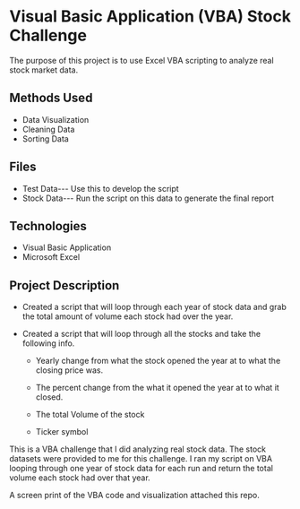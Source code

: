 # Visual Basic Application (VBA) Stock Challenge
The purpose of this project is to use Excel VBA scripting to analyze real stock market data.
## Methods Used
*	Data Visualization	
*	Cleaning Data
*	Sorting Data

## Files
*	Test Data---	Use this to develop the script	
*	Stock Data---	Run the script on this data to generate the final report

## Technologies
*	Visual Basic Application 
*	Microsoft Excel

## Project Description
* Created a script that will loop through each year of stock data and grab the total amount of volume each stock had over the year.

* Created a script that will loop through all the stocks and take the following info.

   * Yearly change from what the stock opened the year at to what the closing price was.

   * The percent change from the what it opened the year at to what it closed.

   * The total Volume of the stock

   * Ticker symbol


This is a VBA challenge that I did analyzing real stock data. The stock datasets were provided to me for this challenge. I ran my script on VBA looping through one year of stock data for each run and return the total volume each stock had over that year.

A screen print of the VBA code and visualization attached this repo. 
